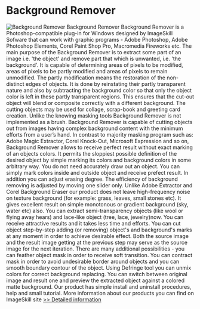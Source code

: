 # Background Remover
![Background Remover](https://mycommerce.akamaized.net/api/pimages/P300064602/BIG/300064602.JPG)
Background Remover
Background Remover is a Photoshop-compatible plug-in for Windows designed by ImageSkill Sofware that can work with graphic programs - Adobe Photoshop, Adobe Photoshop Elements, Corel Paint Shop Pro, Macromedia Fireworks etc.
The main purpose of the Background Remover is to extract some part of an image i.e. 'the object' and remove part that which is unwanted, i.e. 'the background'. It is capable of determining areas of pixels to be modified, areas of pixels to be partly modified and areas of pixels to remain unmodified. The partly modification means the restoration of the non-distinct edges of objects. It is done by reinstating their partly transparent nature and also by subtracting the background color so that only the object color is left in these partly transparent regions. This ensures that the cut-out object will blend or composite correctly with a different background. The cutting objects may be used for collage, scrap-book and greeting card creation.
Unlike the knowing masking tools Background Remover is not implemented as a brush.
Background Remover is capable of cutting objects out from images having complex background content with the minimum efforts from a user’s hand. In contrast to majority masking program such as: Adobe Magic Extractor, Corel Knock-Out, Microsoft Expression and so on, Background Remover allows to receive perfect result without exact marking of an objects colors. It permits the sloppiest possible definition of the desired object by simple marking its colors and background colors in some arbitrary way. You do not need accurately draw out an object. You can simply mark colors inside and outside object and receive prefect result. In addition you can adjust erasing degree. The efficiency of background removing is adjusted by moving one slider only. Unlike Adobe Extractor and Corel Background Eraser our product does not leave high-frequency noise on texture background (for example: grass, leaves, small stones etc). It gives excellent result on simple monotonous or gradient background (sky, water etc) also. You can extract semi-transparency objects (like wool or flying away hears) and lace-like object (tree, lace, jewelry)now. You can receive attractive results and it takes less time and efforts.
You can cut object step-by-step adding (or removing) object's and background's marks at any moment in order to achieve desirable effect. Both the source image and the result image getting at the previous step may serve as the source image for the next iteration.
There are many additional possibilities - you can feather object mask in order to receive soft transition. You can contract mask in order to avoid undesirable border around objects and you can smooth boundary contour of the object. Using Defringe tool you can unmix colors for correct background replacing.
You can switch between original image and result one and preview the extracted object against a colored matte background.
Our product has simple install and uninstall procedures, help and small tutorial. More information about our products you can find on ImageSkill site
[>> Detailed information](https://secure.shareit.com/shareit/product.html?productid=300064602&affiliateid=200057808)